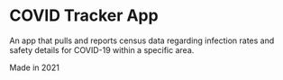 # COVID Tracker App

An app that pulls and reports census data regarding infection rates and safety details for COVID-19 within a specific area.

Made in 2021

